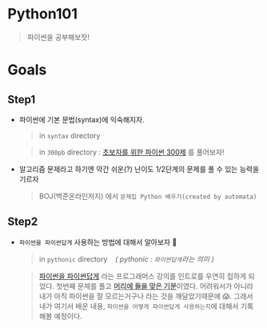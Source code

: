 # Python101

> 파이썬을 공부해보잣!

# Goals

## Step1

-   파이썬에 기본 문법(syntax)에 익숙해지자.

    > in `syntax` directory

    > in `300pb` directory : [초보자를 위한 파이썬 300제](https://wikidocs.net/book/922) 를 풀어보자!

-   알고리즘 문제라고 하기엔 약간 쉬운(?) 난이도 1/2단계의 문제를 풀 수 있는 능력을 기르자

    > BOJ(백준온라인저지) 에서 `문제집 Python 배우기(created by automata)`

## Step2

-   `파이썬을 파이썬답게` 사용하는 방법에 대해서 알아보자 🌈

    > in `pythonic` directory &nbsp;&nbsp; <i>( pythonic : `파이썬답게`라는 의미 )</i>

    > [파이썬을 파이썬답게](https://programmers.co.kr/learn/courses/4008) 라는 프로그래머스 강의를 인트로를 우연히 접하게 되었다. 첫번째 문제를 풀고 <u>**머리에 돌을 맞은 기분**</u>이였다. 어려워서가 아니라 내가 아직 파이썬을 잘 모르는거구나 라는 것을 깨달았기때문에 😱. 그래서 내가 여기서 배운 내용, `파이썬을 어떻게 파이썬답게 사용하는지`에 대해서 기록해볼 예정이다.
